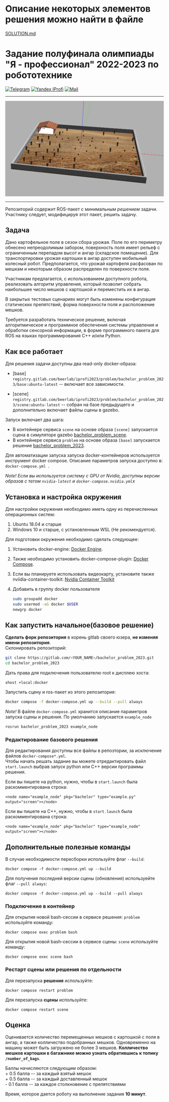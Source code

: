 # Описание некоторых элементов решения можно найти в файле 
[SOLUTION.md](SOLUTION.md)

# Задание полуфинала олимпиады "Я - профессионал" 2022-2023 по робототехнике
[![Telegram](https://img.shields.io/badge/Telegram-2CA5E0?style=for-the-badge&logo=telegram&logoColor=white)](https://t.me/iprofirobots)    [![Yandex IProfi](https://img.shields.io/badge/yandex-%23FF0000.svg?&style=for-the-badge&logo=yandex&logoColor=white)](https://yandex.ru/profi/profile/?page=contests)  [![Mail](https://custom-icon-badges.demolab.com/badge/-iprofi.robotics@yandex.ru-red?style=for-the-badge&logo=mention&logoColor=white)](mailto:iprofi.robotics@yandex.ru)

---
![scene pic](docs/figures/scene_view.jpg)

---

Репозиторий содержит ROS-пакет с минимальным *решением* задачи. Участнику следует, модифицируя этот пакет, решить задачу.

## Задача

Дано картофельное поле в сезон сбора урожая. Поле по его периметру обнесено непреодолимым забором, поверхность поля имеет рельеф с ограниченным перепадом высот и ангар (складское помещение). Для транспортировки урожая картошки в ангар доступен мобильный колесный робот. Предполагается, что урожай картофеля расфасован по мешкам и некоторым образом распределен по поверхности поля.

Участникам предлагается, с использованием доступного робота, реализовать алгоритм управления, который позволит собрать наибольшее число мешков с картошкой и переместить их в ангар.

В закрытых тестовых сценариях могут быть изменены конфигурация статических препятствий, форма поверхности поля и расположение мешков.

Требуется разработать техническое решение, включая алгоритмическое и программное обеспечения системы управления и обработки сенсорной информации, в форме программного пакета для ROS на языках программирования С++ и/или Python.


## Как все работает

Для решения задачи доступны два read-only docker-образа:

- [base] `registry.gitlab.com/beerlab/iprofi2023/problem/bachelor_problem_2023/base:ubuntu-latest` -- включает все зависимости.

- [scene] `registry.gitlab.com/beerlab/iprofi2023/problem/bachelor_problem_2023/scene:ubuntu-latest` -- собран на базе предыдущего и дополнительно включает файлы сцены в gazebo.

Запуск включает два шага:
- В контейнере сервиса `scene` на основе образа `[scene]` запускается сцена в симуляторе gazebo [bachelor_problem_scene](https://gitlab.com/beerlab/iprofi2023_dev/problem/bachelor_scene).
- В контейнере сервиса `problem` на основе образа `[base]` запускается решение [bachelor_problem_2023](https://gitlab.com/beerlab/iprofi2023/problem/bachelor_problem_2023).

Для автоматизации запуска запуска docker-контейнеров используется инструмент docker compose. Описание параметров запуска доступно в: `docker-compose.yml `.

*Note! Если вы используется систему с GPU от Nvidia, доступны версии образов с тегом `nvidia-latest` и `docker-compose.nvidia.yml`x*


## Установка и настройка окружения

Для настройки окружения необходимо иметь одну из перечисленных операционных систем:
1. Ubuntu 18.04 и старше
2. Windows 10 и старше, с установленным WSL (Не рекомендуется).

Для подготовки окружения необходимо сделать следующее:
1. Установить docker-engine: [Docker Engine](https://docs.docker.com/engine/install/ubuntu/).  
2. Также необходимо установить docker-compose-plugin: [Docker Compose](https://docs.docker.com/compose/install/linux/).  
3. Если вы планируете использовать видеокарту, установите также nviidia-container-toolkit: [Nvidia Container Toolkit](https://docs.nvidia.com/datacenter/cloud-native/container-toolkit/install-guide.html)
4. Добавить в группу docker пользователя

    ```bash
    sudo groupadd docker 
    sudo usermod -aG docker $USER 
    newgrp docker
    ```


## Как запустить начальное(базовое решение)
**Сделать форк репозитория** в корень gitlab своего юзера, **не изменяя имени репозитория**.  
Склонировать репозиторий:

```bash
git clone https://gitlab.com/<YOUR_NAME>/bachelor_problem_2023.git
cd bachelor_problem_2023
```

Дать права для подключения пользователю root к дисплею хоста:

```
xhost +local:docker
```

Запустить сцену и ros-пакет из этого репозитория:

```bash
docker compose -f docker-compose.yml up --build --pull always
```
*Note!* В файле `docker-compose.yml` хранится описание параметров запуска сцены и решения. По умолчанию запускается `example_node`

```bash
rosrun bachelor_problem_2023 example_node
```

### Редактирование базового решения
Для редактирования доступны все файлы в репозтории, за исключение файлов `docker-compose*.yml`.  
Чтобы начать решать задание вы можете отредактировать файл `start.launch` выбрав запуск python или C++ версии программы решения. 

Если вы пишете на python, нужно, чтобы в `start.launch` была раскомментирована строка: 

    <node name="example_node" pkg="bachelor" type="example.py" output="screen"></node>

Если вы пишете на C++, нужно, чтобы в `start.launch` была раскомментирована строка: 

    <node name="example_node" pkg="bachelor" type="example_node" output="screen"></node>

## Дополнительные полезные команды

В случае необходимости пересборки используйте флаг `--build`:

    docker compose -f docker-compose.yml up --build

Для получения последней версии сцены (обновления) используейте флаг `--pull always`:

    docker compose -f docker-compose.yml up --build --pull always

### Подключение в контейнер

Для открытия новой bash-сессии в сервисе решения: `problem` используйте команду:

    docker compose exec problem bash

Для открытия новой bash-сессии в сервисе сцены: `scene` используйте команду:

    docker compose exec scene bash

### Рестарт сцены или решения по отдельности
Для перезапуска **решения** используйте:

    docker compose restart problem

Для перезапуска **сцены** используйте:

    docker compose restart scene


## Оценка
Оценивается количество перемещенных мешков с картошкой с поля в ангар, а также колличество подобранных мешков. Одновременно на машину может быть загружено не более 3 мешков. 
**Колличество мешков картошки в багажнике можно узнать обратившись к топику `/number_of_bags`**.

Баллы начисляются следующим образом:  
\+  0.5 балла -- за каждый взятый мешок  
\+  0.5 балла -- за каждый доставленный мешок  
\-  0.1 балла -- за каждое столкновение с препятствиями  

Время, которое дается роботу на выполнение задания **10 минут**.

